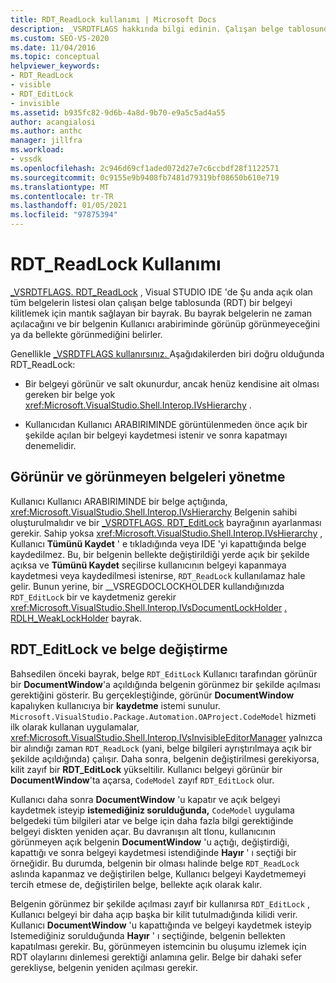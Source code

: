 ```yaml
---
title: RDT_ReadLock kullanımı | Microsoft Docs
description: _VSRDTFLAGS hakkında bilgi edinin. Çalışan belge tablosunda bir belgeyi kilitlemek için mantık sağlayan RDT_ReadLock bayrak.
ms.custom: SEO-VS-2020
ms.date: 11/04/2016
ms.topic: conceptual
helpviewer_keywords:
- RDT_ReadLock
- visible
- RDT_EditLock
- invisible
ms.assetid: b935fc82-9d6b-4a8d-9b70-e9a5c5ad4a55
author: acangialosi
ms.author: anthc
manager: jillfra
ms.workload:
- vssdk
ms.openlocfilehash: 2c946d69cf1aded072d27e7c6ccbdf28f1122571
ms.sourcegitcommit: 0c9155e9b9408fb7481d79319bf08650b610e719
ms.translationtype: MT
ms.contentlocale: tr-TR
ms.lasthandoff: 01/05/2021
ms.locfileid: "97875394"
---
```

# <a name="rdt_readlock-usage"></a>RDT_ReadLock Kullanımı

[_VSRDTFLAGS. RDT_ReadLock](<xref:Microsoft.VisualStudio.Shell.Interop._VSRDTFLAGS.RDT_ReadLock>) , Visual STUDIO IDE 'de Şu anda açık olan tüm belgelerin listesi olan çalışan belge tablosunda (RDT) bir belgeyi kilitlemek için mantık sağlayan bir bayrak. Bu bayrak belgelerin ne zaman açılacağını ve bir belgenin Kullanıcı arabiriminde görünüp görünmeyeceğini ya da bellekte görünmediğini belirler.

Genellikle [_VSRDTFLAGS kullanırsınız. ](<xref:Microsoft.VisualStudio.Shell.Interop._VSRDTFLAGS.RDT_ReadLock>) Aşağıdakilerden biri doğru olduğunda RDT_ReadLock:

- Bir belgeyi görünür ve salt okunurdur, ancak henüz kendisine ait olması gereken bir belge yok <xref:Microsoft.VisualStudio.Shell.Interop.IVsHierarchy> .

- Kullanıcıdan Kullanıcı ARABIRIMINDE görüntülenmeden önce açık bir şekilde açılan bir belgeyi kaydetmesi istenir ve sonra kapatmayı denemelidir.

## <a name="how-to-manage-visible-and-invisible-documents"></a>Görünür ve görünmeyen belgeleri yönetme

Kullanıcı Kullanıcı ARABIRIMINDE bir belge açtığında, <xref:Microsoft.VisualStudio.Shell.Interop.IVsHierarchy> Belgenin sahibi oluşturulmalıdır ve bir [_VSRDTFLAGS. RDT_EditLock](<xref:Microsoft.VisualStudio.Shell.Interop._VSRDTFLAGS.RDT_EditLock>) bayrağının ayarlanması gerekir. Sahip yoksa <xref:Microsoft.VisualStudio.Shell.Interop.IVsHierarchy> , Kullanıcı **Tümünü Kaydet** ' e tıkladığında veya IDE 'yi kapattığında belge kaydedilmez. Bu, bir belgenin bellekte değiştirildiği yerde açık bir şekilde açıksa ve **Tümünü Kaydet** seçilirse kullanıcının belgeyi kapanmaya kaydetmesi veya kaydedilmesi istenirse, `RDT_ReadLock` kullanılamaz hale gelir. Bunun yerine, bir __VSREGDOCLOCKHOLDER kullandığınızda `RDT_EditLock` bir ve kaydetmeniz gerekir <xref:Microsoft.VisualStudio.Shell.Interop.IVsDocumentLockHolder> [. RDLH_WeakLockHolder](<xref:Microsoft.VisualStudio.Shell.Interop.__VSREGDOCLOCKHOLDER.RDLH_WeakLockHolder>) bayrak.

## <a name="rdt_editlock-and-document-modification"></a>RDT_EditLock ve belge değiştirme

Bahsedilen önceki bayrak, belge `RDT_EditLock` Kullanıcı tarafından görünür bir **DocumentWindow**'a açıldığında belgenin görünmez bir şekilde açılması gerektiğini gösterir. Bu gerçekleştiğinde, görünür **DocumentWindow** kapalıyken kullanıcıya bir **kaydetme** istemi sunulur. `Microsoft.VisualStudio.Package.Automation.OAProject.CodeModel` hizmeti ilk olarak kullanan uygulamalar, <xref:Microsoft.VisualStudio.Shell.Interop.IVsInvisibleEditorManager> yalnızca bir alındığı zaman `RDT_ReadLock` (yani, belge bilgileri ayrıştırılmaya açık bir şekilde açıldığında) çalışır. Daha sonra, belgenin değiştirilmesi gerekiyorsa, kilit zayıf bir **RDT_EditLock** yükseltilir. Kullanıcı belgeyi görünür bir **DocumentWindow**'ta açarsa, `CodeModel` zayıf `RDT_EditLock` olur.

Kullanıcı daha sonra **DocumentWindow** 'u kapatır ve açık belgeyi kaydetmek isteyip **istemediğiniz sorulduğunda,** `CodeModel` uygulama belgedeki tüm bilgileri atar ve belge için daha fazla bilgi gerektiğinde belgeyi diskten yeniden açar. Bu davranışın alt tlonu, kullanıcının görünmeyen açık belgenin **DocumentWindow** 'u açtığı, değiştirdiği, kapattığı ve sonra belgeyi kaydetmesi istendiğinde **Hayır** ' ı seçtiği bir örneğidir. Bu durumda, belgenin bir olması halinde belge `RDT_ReadLock` aslında kapanmaz ve değiştirilen belge, Kullanıcı belgeyi Kaydetmemeyi tercih etmese de, değiştirilen belge, bellekte açık olarak kalır.

Belgenin görünmez bir şekilde açılması zayıf bir kullanırsa `RDT_EditLock` , Kullanıcı belgeyi bir daha açıp başka bir kilit tutulmadığında kilidi verir. Kullanıcı **DocumentWindow** 'u kapattığında ve belgeyi kaydetmek isteyip Istemediğiniz sorulduğunda **Hayır** ' ı seçtiğinde, belgenin bellekten kapatılması gerekir. Bu, görünmeyen istemcinin bu oluşumu izlemek için RDT olaylarını dinlemesi gerektiği anlamına gelir. Belge bir dahaki sefer gerekliyse, belgenin yeniden açılması gerekir.
